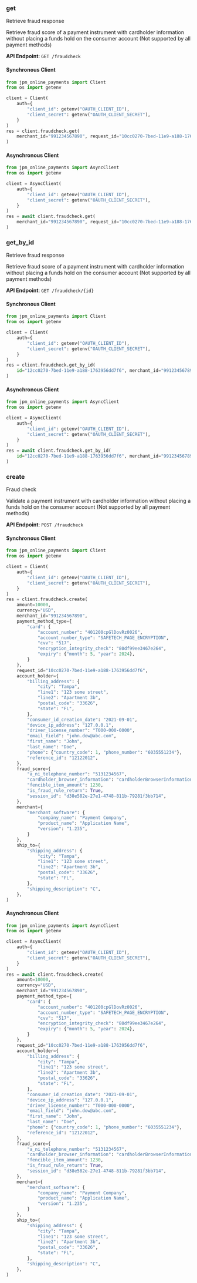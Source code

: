 
### get <a name="get"></a>
Retrieve fraud response

Retrieve fraud score of a payment instrument with cardholder information without placing a funds hold on the consumer account (Not supported by all payment methods)

**API Endpoint**: `GET /fraudcheck`

#### Synchronous Client

```python
from jpm_online_payments import Client
from os import getenv

client = Client(
    auth={
        "client_id": getenv("OAUTH_CLIENT_ID"),
        "client_secret": getenv("OAUTH_CLIENT_SECRET"),
    }
)
res = client.fraudcheck.get(
    merchant_id="991234567890", request_id="10cc0270-7bed-11e9-a188-1763956dd7f6"
)
```

#### Asynchronous Client

```python
from jpm_online_payments import AsyncClient
from os import getenv

client = AsyncClient(
    auth={
        "client_id": getenv("OAUTH_CLIENT_ID"),
        "client_secret": getenv("OAUTH_CLIENT_SECRET"),
    }
)
res = await client.fraudcheck.get(
    merchant_id="991234567890", request_id="10cc0270-7bed-11e9-a188-1763956dd7f6"
)
```

### get_by_id <a name="get_by_id"></a>
Retrieve fraud response

Retrieve fraud score of a payment instrument with cardholder information without placing a funds hold on the consumer account (Not supported by all payment methods)

**API Endpoint**: `GET /fraudcheck/{id}`

#### Synchronous Client

```python
from jpm_online_payments import Client
from os import getenv

client = Client(
    auth={
        "client_id": getenv("OAUTH_CLIENT_ID"),
        "client_secret": getenv("OAUTH_CLIENT_SECRET"),
    }
)
res = client.fraudcheck.get_by_id(
    id="12cc0270-7bed-11e9-a188-1763956dd7f6", merchant_id="991234567890"
)
```

#### Asynchronous Client

```python
from jpm_online_payments import AsyncClient
from os import getenv

client = AsyncClient(
    auth={
        "client_id": getenv("OAUTH_CLIENT_ID"),
        "client_secret": getenv("OAUTH_CLIENT_SECRET"),
    }
)
res = await client.fraudcheck.get_by_id(
    id="12cc0270-7bed-11e9-a188-1763956dd7f6", merchant_id="991234567890"
)
```

### create <a name="create"></a>
Fraud check

Validate a payment instrument with cardholder information without placing a funds hold on the consumer account (Not supported by all payment methods)

**API Endpoint**: `POST /fraudcheck`

#### Synchronous Client

```python
from jpm_online_payments import Client
from os import getenv

client = Client(
    auth={
        "client_id": getenv("OAUTH_CLIENT_ID"),
        "client_secret": getenv("OAUTH_CLIENT_SECRET"),
    }
)
res = client.fraudcheck.create(
    amount=10000,
    currency="USD",
    merchant_id="991234567890",
    payment_method_type={
        "card": {
            "account_number": "401200cpGlDovRz0026",
            "account_number_type": "SAFETECH_PAGE_ENCRYPTION",
            "cvv": "517",
            "encryption_integrity_check": "80df99ee3467e264",
            "expiry": {"month": 5, "year": 2024},
        }
    },
    request_id="10cc0270-7bed-11e9-a188-1763956dd7f6",
    account_holder={
        "billing_address": {
            "city": "Tampa",
            "line1": "123 some street",
            "line2": "Apartment 3b",
            "postal_code": "33626",
            "state": "FL",
        },
        "consumer_id_creation_date": "2021-09-01",
        "device_ip_address": "127.0.0.1",
        "driver_license_number": "T000-000-0000",
        "email_field": "john.dow@abc.com",
        "first_name": "John",
        "last_name": "Doe",
        "phone": {"country_code": 1, "phone_number": "6035551234"},
        "reference_id": "12122012",
    },
    fraud_score={
        "a_ni_telephone_number": "5131234567",
        "cardholder_browser_information": "cardholderBrowserInformation",
        "fencible_item_amount": 1230,
        "is_fraud_rule_return": True,
        "session_id": "d38e582e-27e1-4748-811b-79281f3bb714",
    },
    merchant={
        "merchant_software": {
            "company_name": "Payment Company",
            "product_name": "Application Name",
            "version": "1.235",
        }
    },
    ship_to={
        "shipping_address": {
            "city": "Tampa",
            "line1": "123 some street",
            "line2": "Apartment 3b",
            "postal_code": "33626",
            "state": "FL",
        },
        "shipping_description": "C",
    },
)
```

#### Asynchronous Client

```python
from jpm_online_payments import AsyncClient
from os import getenv

client = AsyncClient(
    auth={
        "client_id": getenv("OAUTH_CLIENT_ID"),
        "client_secret": getenv("OAUTH_CLIENT_SECRET"),
    }
)
res = await client.fraudcheck.create(
    amount=10000,
    currency="USD",
    merchant_id="991234567890",
    payment_method_type={
        "card": {
            "account_number": "401200cpGlDovRz0026",
            "account_number_type": "SAFETECH_PAGE_ENCRYPTION",
            "cvv": "517",
            "encryption_integrity_check": "80df99ee3467e264",
            "expiry": {"month": 5, "year": 2024},
        }
    },
    request_id="10cc0270-7bed-11e9-a188-1763956dd7f6",
    account_holder={
        "billing_address": {
            "city": "Tampa",
            "line1": "123 some street",
            "line2": "Apartment 3b",
            "postal_code": "33626",
            "state": "FL",
        },
        "consumer_id_creation_date": "2021-09-01",
        "device_ip_address": "127.0.0.1",
        "driver_license_number": "T000-000-0000",
        "email_field": "john.dow@abc.com",
        "first_name": "John",
        "last_name": "Doe",
        "phone": {"country_code": 1, "phone_number": "6035551234"},
        "reference_id": "12122012",
    },
    fraud_score={
        "a_ni_telephone_number": "5131234567",
        "cardholder_browser_information": "cardholderBrowserInformation",
        "fencible_item_amount": 1230,
        "is_fraud_rule_return": True,
        "session_id": "d38e582e-27e1-4748-811b-79281f3bb714",
    },
    merchant={
        "merchant_software": {
            "company_name": "Payment Company",
            "product_name": "Application Name",
            "version": "1.235",
        }
    },
    ship_to={
        "shipping_address": {
            "city": "Tampa",
            "line1": "123 some street",
            "line2": "Apartment 3b",
            "postal_code": "33626",
            "state": "FL",
        },
        "shipping_description": "C",
    },
)
```
